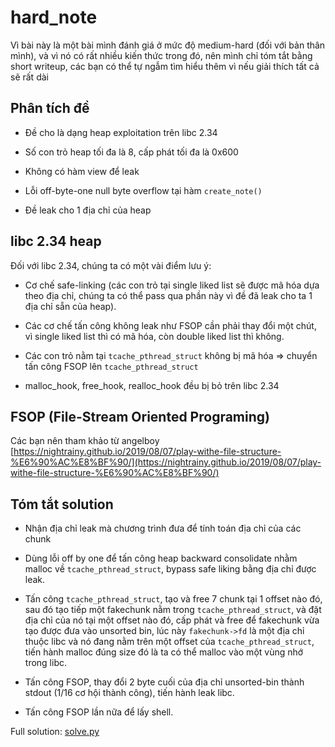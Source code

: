 # hard_note

Vì bài này là một bài mình đánh giá ở mức độ medium-hard (đối với bản thân mình), và vì nó có rất nhiều kiến thức trong đó, nên mình chỉ tóm tắt bằng short writeup, các bạn có thể tự ngẫm tìm hiểu thêm vì nếu giải thích tất cả sẽ rất dài

## Phân tích đề

  - Đề cho là dạng heap exploitation trên libc 2.34
  
  - Số con trỏ heap tối đa là 8, cấp phát tối đa là 0x600
  
  - Không có hàm view để leak
  
  - Lỗi off-byte-one null byte overflow tại hàm `create_note()`
  
  - Đề leak cho 1 địa chỉ của heap
  
## libc 2.34 heap

Đối với libc 2.34, chúng ta có một vài điểm lưu ý:

  - Cơ chế safe-linking (các con trỏ tại single liked list sẽ được mã hóa dựa theo địa chỉ, chúng ta có thể pass qua phần này vì đề đã leak cho ta 1 địa chỉ sẵn của heap).
  
  - Các cơ chế tấn công không leak như FSOP cần phải thay đổi một chút, vì single liked list thì có mã hóa, còn double liked list thì không.
  
  - Các con trỏ nằm tại `tcache_pthread_struct` không bị mã hóa => chuyển tấn công FSOP lên `tcache_pthread_struct`
  
  - malloc_hook, free_hook, realloc_hook đều bị bỏ trên libc 2.34

## FSOP (File-Stream Oriented Programing)

Các bạn nên tham khảo từ angelboy [https://nightrainy.github.io/2019/08/07/play-withe-file-structure-%E6%90%AC%E8%BF%90/](https://nightrainy.github.io/2019/08/07/play-withe-file-structure-%E6%90%AC%E8%BF%90/)
  
## Tóm tắt solution

  - Nhận địa chỉ leak mà chương trình đưa để tính toán địa chỉ của các chunk
  
  - Dùng lỗi off by one để tấn công heap backward consolidate nhằm malloc về `tcache_pthread_struct`, bypass safe liking bằng địa chỉ được leak.
  
  - Tấn công `tcache_pthread_struct`, tạo và free 7 chunk tại 1 offset nào đó, sau đó tạo tiếp một fakechunk nằm trong `tcache_pthread_struct`, và đặt địa chỉ của nó tại một offset nào đó, cấp phát và free để fakechunk vừa tạo được đưa vào unsorted bin, lúc này `fakechunk->fd` là một địa chỉ thuộc libc và nó đang nằm trên một offset của `tcache_pthread_struct`, tiến hành malloc đúng size đó là ta có thể malloc vào một vùng nhớ trong libc.
  
  - Tấn công FSOP, thay đổi 2 byte cuối của địa chỉ unsorted-bin thành stdout (1/16 cơ hội thành công), tiến hành leak libc.
  
  - Tấn công FSOP lần nữa để lấy shell.
  
Full solution: [solve.py](src/solve.py)
